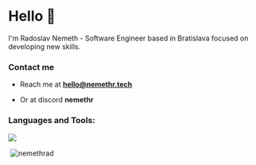 <h1 align="left">Hello 👋</h1>
I'm Radoslav Nemeth - Software Engineer based in Bratislava focused on developing new skills.
<h3 align="left">Contact me</h3>

- Reach me at **hello@nemethr.tech**

- Or at discord **nemethr**

<h3 align="left">Languages and Tools:</h3>
<p align="left">
  <a href="https://skillicons.dev">
    <img src="https://skillicons.dev/icons?i=python,java,kotlin,docker,redis,mongo,mysql,maven,idea," />
  </a>
</p>


<p>&nbsp;<img align="center" src="https://github-readme-stats-nine-umber-13.vercel.app/api?username=nemethrad&show=reviews,prs_merged,prs_merged_percentage&theme=radical&locale=en" alt="nemethrad" /></p>
